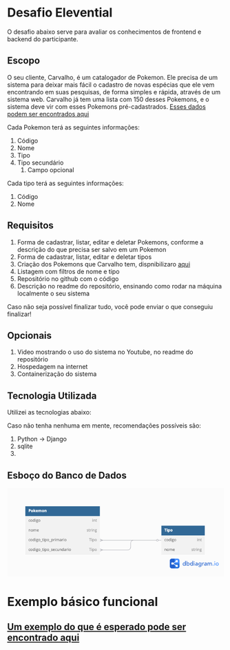 # Desafio Elevential

O desafio abaixo serve para avaliar os conhecimentos de frontend e backend do participante.

## Escopo
O seu cliente, Carvalho, é um catalogador de Pokemon. Ele precisa de um sistema para deixar mais fácil o cadastro de novas espécias que ele vem encontrando em suas pesquisas, de forma simples e rápida, através de um sistema web.
Carvalho já tem uma lista com 150 desses Pokemons, e o sistema deve vir com esses Pokemons pré-cadastrados.
[Esses dados podem ser encontrados aqui](./dados_iniciais.json)

Cada Pokemon terá as seguintes informações:
1. Código
2. Nome
3. Tipo
4. Tipo secundário
   1. Campo opcional

Cada tipo terá as seguintes informações:
1. Código
2. Nome


## Requisitos
1. Forma de cadastrar, listar, editar e deletar Pokemons, conforme a descrição do que precisa ser salvo em um Pokemon
2. Forma de cadastrar, listar, editar e deletar tipos
3. Criação dos Pokemons que Carvalho tem, dispnibilizaro [aqui](./dados_iniciais.json)
4. Listagem com filtros de nome e tipo
5. Repositório no github com o código
6. Descrição no readme do repositório, ensinando como rodar na máquina localmente o seu sistema

Caso não seja possível finalizar tudo, você pode enviar o que conseguiu finalizar!

## Opcionais
1. Video mostrando o uso do sistema no Youtube, no readme do repositório
2. Hospedagem na internet
3. Containerização do sistema

## Tecnologia Utilizada

Utilizei as tecnologias abaixo:

Caso não tenha nenhuma em mente, recomendações possíveis são:
1. Python -> Django
2. sqlite
3.

## Esboço do Banco de Dados
![img](Imagens/escopo_banco.png)

# Exemplo básico funcional
## [Um exemplo do que é esperado pode ser encontrado aqui](https://desafio-pokedex.elevential.com/)